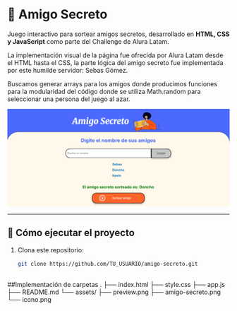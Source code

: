 # 🎁 Amigo Secreto

Juego interactivo para sortear amigos secretos, desarrollado en **HTML, CSS y JavaScript** como parte del Challenge de Alura Latam.

La implementación visual de la página fue ofrecida por Alura Latam desde el HTML hasta el CSS, la parte lógica del amigo secreto fue implementada por este humilde servidor: Sebas Gómez.

Buscamos generar arrays para los amigos donde producimos funciones para la modularidad del código donde se utiliza Math.random para seleccionar una persona del juego al azar.

![Vista previa del proyecto](img.png)

---

## 🚀 Cómo ejecutar el proyecto

1. Clona este repositorio:
   ```bash
   git clone https://github.com/TU_USUARIO/amigo-secreto.git



##Implementación de carpetas
.
├── index.html
├── style.css
├── app.js
├── README.md
└── assets/
    ├── preview.png
    ├── amigo-secreto.png
    └── icono.png

